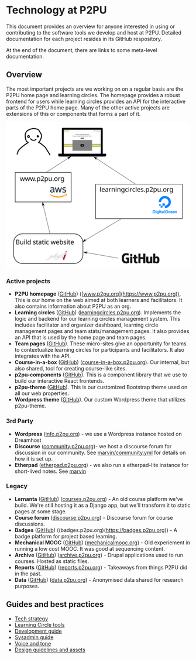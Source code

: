 # Technology at P2PU

This document provides an overview for anyone interested in using or contributing to the software tools we develop and host at P2PU. Detailed documentation for each project resides in its GitHub respository.

At the end of the document, there are links to some meta-level documentation.

## Overview

The most important projects are we working on on a regular basis are the P2PU home page and learning circles. The homepage provides a robust frontend for users while learning circles provides an API for the interactive parts of the P2PU home page. Many of the other active projects are extensions of this or components that forms a part of it.

![diagram of services](tech-overview.svg)

### Active projects
- **P2PU homepage** ([GitHub](https://github.com/p2pu/p2pu-website/)) ([www.p2pu.org](https://www.p2pu.org)). This is our home on the web aimed at both learners and facilitators. It also contains information about P2PU as an org.
- **Learning circles** ([GitHub](https://github.com/p2pu/learning-circles/)) ([learningcircles.p2pu.org](https://learningcircles.p2pu.org)). Implements the logic and backend for our learning circles management system. This includes facilitator and organizer dashboard, learning circle management pages and team stats/management pages. It also provides an API that is used by the home page and team pages. 
- **Team pages** ([GitHub](https://github.com/p2pu/erasmus-partner-site/)). These micro-sites give an opportunity for teams to contextualize learning circles for participants and facilitators. It also integrates with the API.
- **Course-in-a-box** ([GitHub](https://github.com/p2pu/course-in-a-box/)) ([course-in-a-box.p2pu.org](https://course-in-a-box.p2pu.org)). Our internal, but also shared, tool for creating course-like sites.
- **p2pu-components** ([GitHub](https://github.com/p2pu/p2pu-components/)). This is a component library that we use to build our interactive React frontends.
- **p2pu-theme** ([GitHub](https://github.com/p2pu/p2pu-theme)). This is our customized Bootstrap theme used on all our web properties. 
- **Wordpress theme** ([GitHub](https://github.com/p2pu/P2PUfourteen-wp-theme)). Our custom Wordpress theme that utilizes p2pu-theme.

### 3rd Party
- **Wordpress** ([info.p2pu.org](https://info.p2pu.org)) - we use a Wordpress instance hosted on Dreamhost
- **Discourse** ([community.p2pu.org](https://community.p2pu.org))- we host a discourse forum for discussion in our community. See [marvin/community.yml](https://github.com/p2pu/marvin/blob/master/community.yml) for details on how it is set up.
- **Etherpad** ([etherpad.p2pu.org](https://etherpad.p2pu.org)) - we also run a etherpad-lite instance for short-lived notes. See [marvin](https://github.com/p2pu/marvin/)

### Legacy
- **Lernanta** ([GitHub](https://github.com/p2pu/lernanta)) ([courses.p2pu.org](https://courses.p2pu.org)) - An old course platform we've build. We're still hosting it as a Django app, but we'll transform it to static pages at some stage.
- **Course forum** ([discourse.p2pu.org](https://discourse.p2pu.org)) - Discourse forum for course discussions.
- **Badges** ([GitHub](https://github.com/p2pu/badges)) ((badges.p2pu.org)(https://badges.p2pu.org)) - A badge platform for project based learning.
- **Mechanical MOOC** ([GitHub](https://github.com/p2pu/mechanical-mooc)) ([mechanicalmooc.org](http://mechanicalmooc.org)) - Old experiement in running a low cost MOOC. It was good at sequencing content.
- **Archive** ([GitHub](https://github.com/p2pu/archive)) ([archive.p2pu.org](https://archive.p2pu.org/)) - Drupal applications used to run courses. Hosted as static files.
- **Reports** ([GitHub](https://github.com/p2pu/reports)) ([reports.p2pu.org](https://reports.p2pu.org/)) - Takeaways from things P2PU did in the past.
- **Data** ([GitHub](https://github.com/p2pu/data)) ([data.p2pu.org](https://data.p2pu.org)) - Anonymised data shared for research purposes.

## Guides and best practices
- [Tech strategy](https://docs.google.com/document/d/1zHow9ohcAIPVibsgzvuWv0Pcca6XNwQ2SrdNhfGswo0/edit#)
- [Learning Circle tools](https://docs.google.com/document/d/15bH1j5BF5sFDGFbMs0a9nvFAHkVc8MUSlOPIsx4CnNM/edit#heading=h.tk6kvxcllzvg)
- [Development guide](https://docs.google.com/document/d/1aoQ8leLNKbUdCN-SGWLNkZOfwOQ2kWKBV6H0hnwPQvQ/edit)
- [Sysadmin guide](https://docs.google.com/document/d/1e8tZoo7BrZYygBEgirtBeK4wjJOdE2LvSkajgEOeojs/edit)
- [Voice and tone](https://docs.google.com/document/d/1v7UiCw9i0sE6XcxxhgCJUs97-1gxV2Gsky1BOMQ_b5w/edit)
- [Design guidelines and assets](https://github.com/p2pu/design)
